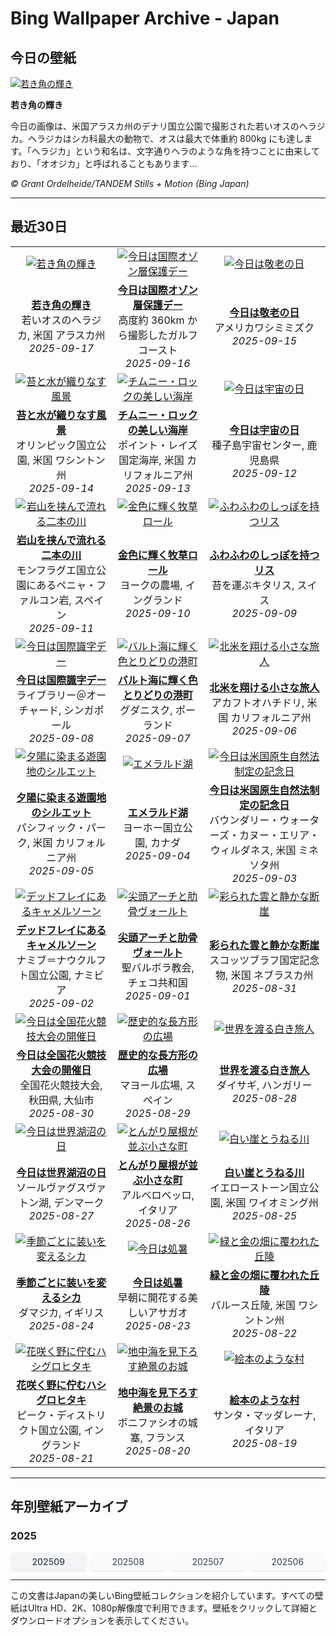 # Bing Wallpaper Archive - Japan

## 今日の壁紙

[![若き角の輝き](https://www.bing.com/th?id=OHR.YoungMoose_JA-JP2388659996_UHD.jpg&pid=hp&w=2560)](https://bing.codexun.com/jp/detail/20250917)

**若き角の輝き**

今日の画像は、米国アラスカ州のデナリ国立公園で撮影された若いオスのヘラジカ。ヘラジカはシカ科最大の動物で、オスは最大で体重約 800kg にも達します。「ヘラジカ」という和名は、文字通りヘラのような角を持つことに由来しており、「オオジカ」と呼ばれることもあります…

*© Grant Ordelheide/TANDEM Stills + Motion (Bing Japan)*

---

## 最近30日

| | | |
|:---:|:---:|:---:|
| [![若き角の輝き](https://www.bing.com/th?id=OHR.YoungMoose_JA-JP2388659996_UHD.jpg&pid=hp&w=2560)](https://bing.codexun.com/jp/detail/20250917) | [![今日は国際オゾン層保護デー](https://www.bing.com/th?id=OHR.OzoneEarth_JA-JP1432094253_UHD.jpg&pid=hp&w=2560)](https://bing.codexun.com/jp/detail/20250916) | [![今日は敬老の日](https://www.bing.com/th?id=OHR.AgedDay2025_JA-JP9424136979_UHD.jpg&pid=hp&w=2560)](https://bing.codexun.com/jp/detail/20250915) | 
| **[若き角の輝き](https://bing.codexun.com/jp/detail/20250917)**<br>若いオスのヘラジカ, 米国 アラスカ州<br>*2025-09-17* | **[今日は国際オゾン層保護デー](https://bing.codexun.com/jp/detail/20250916)**<br>高度約 360km から撮影したガルフコースト<br>*2025-09-16* | **[今日は敬老の日](https://bing.codexun.com/jp/detail/20250915)**<br>アメリカワシミミズク<br>*2025-09-15* | 
| [![苔と水が織りなす風景](https://www.bing.com/th?id=OHR.HohWaterfall_JA-JP8707934931_UHD.jpg&pid=hp&w=2560)](https://bing.codexun.com/jp/detail/20250914) | [![チムニー・ロックの美しい海岸](https://www.bing.com/th?id=OHR.PointReyesSeashore_JA-JP7685899201_UHD.jpg&pid=hp&w=2560)](https://bing.codexun.com/jp/detail/20250913) | [![今日は宇宙の日](https://www.bing.com/th?id=OHR.SpaceDay2025_JA-JP8112086826_UHD.jpg&pid=hp&w=2560)](https://bing.codexun.com/jp/detail/20250912) | 
| **[苔と水が織りなす風景](https://bing.codexun.com/jp/detail/20250914)**<br>オリンピック国立公園, 米国 ワシントン州<br>*2025-09-14* | **[チムニー・ロックの美しい海岸](https://bing.codexun.com/jp/detail/20250913)**<br>ポイント・レイズ国定海岸, 米国 カリフォルニア州<br>*2025-09-13* | **[今日は宇宙の日](https://bing.codexun.com/jp/detail/20250912)**<br>種子島宇宙センター, 鹿児島県<br>*2025-09-12* | 
| [![岩山を挟んで流れる二本の川](https://www.bing.com/th?id=OHR.ExtremaduraJamon_JA-JP6016561282_UHD.jpg&pid=hp&w=2560)](https://bing.codexun.com/jp/detail/20250911) | [![金色に輝く牧草ロール](https://www.bing.com/th?id=OHR.YorkshireHay_JA-JP4491584308_UHD.jpg&pid=hp&w=2560)](https://bing.codexun.com/jp/detail/20250910) | [![ふわふわのしっぽを持つリス](https://www.bing.com/th?id=OHR.SwissSquirrel_JA-JP3789357030_UHD.jpg&pid=hp&w=2560)](https://bing.codexun.com/jp/detail/20250909) | 
| **[岩山を挟んで流れる二本の川](https://bing.codexun.com/jp/detail/20250911)**<br>モンフラグエ国立公園にあるペニャ・ファルコン岩, スペイン<br>*2025-09-11* | **[金色に輝く牧草ロール](https://bing.codexun.com/jp/detail/20250910)**<br>ヨークの農場, イングランド<br>*2025-09-10* | **[ふわふわのしっぽを持つリス](https://bing.codexun.com/jp/detail/20250909)**<br>苔を運ぶキタリス, スイス<br>*2025-09-09* | 
| [![今日は国際識字デー](https://www.bing.com/th?id=OHR.OrchardLibrary_JA-JP1251489199_UHD.jpg&pid=hp&w=2560)](https://bing.codexun.com/jp/detail/20250908) | [![バルト海に輝く色とりどりの港町](https://www.bing.com/th?id=OHR.BlueGdansk_JA-JP0907344323_UHD.jpg&pid=hp&w=2560)](https://bing.codexun.com/jp/detail/20250907) | [![北米を翔ける小さな旅人](https://www.bing.com/th?id=OHR.RufousHummer_JA-JP7090993703_UHD.jpg&pid=hp&w=2560)](https://bing.codexun.com/jp/detail/20250906) | 
| **[今日は国際識字デー](https://bing.codexun.com/jp/detail/20250908)**<br>ライブラリー＠オーチャード, シンガポール<br>*2025-09-08* | **[バルト海に輝く色とりどりの港町](https://bing.codexun.com/jp/detail/20250907)**<br>グダニスク, ポーランド<br>*2025-09-07* | **[北米を翔ける小さな旅人](https://bing.codexun.com/jp/detail/20250906)**<br>アカフトオハチドリ, 米国 カリフォルニア州<br>*2025-09-06* | 
| [![夕陽に染まる遊園地のシルエット](https://www.bing.com/th?id=OHR.SunsetPier_JA-JP6277978338_UHD.jpg&pid=hp&w=2560)](https://bing.codexun.com/jp/detail/20250905) | [![エメラルド湖](https://www.bing.com/th?id=OHR.YohoNP_JA-JP5965096200_UHD.jpg&pid=hp&w=2560)](https://bing.codexun.com/jp/detail/20250904) | [![今日は米国原生自然法制定の記念日](https://www.bing.com/th?id=OHR.MinnesotaWaters_JA-JP5876109313_UHD.jpg&pid=hp&w=2560)](https://bing.codexun.com/jp/detail/20250903) | 
| **[夕陽に染まる遊園地のシルエット](https://bing.codexun.com/jp/detail/20250905)**<br>パシフィック・パーク, 米国 カリフォルニア州<br>*2025-09-05* | **[エメラルド湖](https://bing.codexun.com/jp/detail/20250904)**<br>ヨーホー国立公園, カナダ<br>*2025-09-04* | **[今日は米国原生自然法制定の記念日](https://bing.codexun.com/jp/detail/20250903)**<br>バウンダリー・ウォーターズ・カヌー・エリア・ウィルダネス, 米国 ミネソタ州<br>*2025-09-03* | 
| [![デッドフレイにあるキャメルソーン](https://www.bing.com/th?id=OHR.DeadvleiTrees_JA-JP5847596989_UHD.jpg&pid=hp&w=2560)](https://bing.codexun.com/jp/detail/20250902) | [![尖頭アーチと肋骨ヴォールト](https://www.bing.com/th?id=OHR.SaintBarbaras_JA-JP5804029970_UHD.jpg&pid=hp&w=2560)](https://bing.codexun.com/jp/detail/20250901) | [![彩られた雲と静かな断崖](https://www.bing.com/th?id=OHR.ScottsBluff_JA-JP5785584590_UHD.jpg&pid=hp&w=2560)](https://bing.codexun.com/jp/detail/20250831) | 
| **[デッドフレイにあるキャメルソーン](https://bing.codexun.com/jp/detail/20250902)**<br>ナミブ＝ナウクルフト国立公園, ナミビア<br>*2025-09-02* | **[尖頭アーチと肋骨ヴォールト](https://bing.codexun.com/jp/detail/20250901)**<br>聖バルボラ教会, チェコ共和国<br>*2025-09-01* | **[彩られた雲と静かな断崖](https://bing.codexun.com/jp/detail/20250831)**<br>スコッツブラフ国定記念物, 米国 ネブラスカ州<br>*2025-08-31* | 
| [![今日は全国花火競技大会の開催日](https://www.bing.com/th?id=OHR.OmagariFireworks2025_JA-JP5692415884_UHD.jpg&pid=hp&w=2560)](https://bing.codexun.com/jp/detail/20250830) | [![歴史的な長方形の広場](https://www.bing.com/th?id=OHR.PlazaMayor_JA-JP5661212297_UHD.jpg&pid=hp&w=2560)](https://bing.codexun.com/jp/detail/20250829) | [![世界を渡る白き旅人](https://www.bing.com/th?id=OHR.WhiteEgret_JA-JP5628214526_UHD.jpg&pid=hp&w=2560)](https://bing.codexun.com/jp/detail/20250828) | 
| **[今日は全国花火競技大会の開催日](https://bing.codexun.com/jp/detail/20250830)**<br>全国花火競技大会, 秋田県, 大仙市<br>*2025-08-30* | **[歴史的な長方形の広場](https://bing.codexun.com/jp/detail/20250829)**<br>マヨール広場, スペイン<br>*2025-08-29* | **[世界を渡る白き旅人](https://bing.codexun.com/jp/detail/20250828)**<br>ダイサギ, ハンガリー<br>*2025-08-28* | 
| [![今日は世界湖沼の日](https://www.bing.com/th?id=OHR.FaroeLake_JA-JP5563873968_UHD.jpg&pid=hp&w=2560)](https://bing.codexun.com/jp/detail/20250827) | [![とんがり屋根が並ぶ小さな町](https://www.bing.com/th?id=OHR.TrulliHouses_JA-JP5521004094_UHD.jpg&pid=hp&w=2560)](https://bing.codexun.com/jp/detail/20250826) | [![白い崖とうねる川](https://www.bing.com/th?id=OHR.YellowstoneRiver_JA-JP5485264478_UHD.jpg&pid=hp&w=2560)](https://bing.codexun.com/jp/detail/20250825) | 
| **[今日は世界湖沼の日](https://bing.codexun.com/jp/detail/20250827)**<br>ソールヴァグスヴァトン湖, デンマーク<br>*2025-08-27* | **[とんがり屋根が並ぶ小さな町](https://bing.codexun.com/jp/detail/20250826)**<br>アルベロベッロ, イタリア<br>*2025-08-26* | **[白い崖とうねる川](https://bing.codexun.com/jp/detail/20250825)**<br>イエローストーン国立公園, 米国 ワイオミング州<br>*2025-08-25* | 
| [![季節ごとに装いを変えるシカ](https://www.bing.com/th?id=OHR.CervusDama_JA-JP5457977522_UHD.jpg&pid=hp&w=2560)](https://bing.codexun.com/jp/detail/20250824) | [![今日は処暑](https://www.bing.com/th?id=OHR.Morningglory2025_JA-JP5429610056_UHD.jpg&pid=hp&w=2560)](https://bing.codexun.com/jp/detail/20250823) | [![緑と金の畑に覆われた丘陵](https://www.bing.com/th?id=OHR.PalouseWA_JA-JP5363056424_UHD.jpg&pid=hp&w=2560)](https://bing.codexun.com/jp/detail/20250822) | 
| **[季節ごとに装いを変えるシカ](https://bing.codexun.com/jp/detail/20250824)**<br>ダマジカ, イギリス<br>*2025-08-24* | **[今日は処暑](https://bing.codexun.com/jp/detail/20250823)**<br>早朝に開花する美しいアサガオ<br>*2025-08-23* | **[緑と金の畑に覆われた丘陵](https://bing.codexun.com/jp/detail/20250822)**<br>パルース丘陵, 米国 ワシントン州<br>*2025-08-22* | 
| [![花咲く野に佇むハシグロヒタキ](https://www.bing.com/th?id=OHR.WheatearBird_JA-JP4532304114_UHD.jpg&pid=hp&w=2560)](https://bing.codexun.com/jp/detail/20250821) | [![地中海を見下ろす絶景のお城](https://www.bing.com/th?id=OHR.CitadelBonifacio_JA-JP4122292062_UHD.jpg&pid=hp&w=2560)](https://bing.codexun.com/jp/detail/20250820) | [![絵本のような村](https://www.bing.com/th?id=OHR.SantaMaddalena_JA-JP3939499195_UHD.jpg&pid=hp&w=2560)](https://bing.codexun.com/jp/detail/20250819) | 
| **[花咲く野に佇むハシグロヒタキ](https://bing.codexun.com/jp/detail/20250821)**<br>ピーク・ディストリクト国立公園, イングランド<br>*2025-08-21* | **[地中海を見下ろす絶景のお城](https://bing.codexun.com/jp/detail/20250820)**<br>ボニファシオの城塞, フランス<br>*2025-08-20* | **[絵本のような村](https://bing.codexun.com/jp/detail/20250819)**<br>サンタ・マッダレーナ, イタリア<br>*2025-08-19* | 


---

## 年別壁紙アーカイブ

### 2025
<div style="display: grid; grid-template-columns: repeat(auto-fit, minmax(80px, 1fr)); gap: 6px; margin: 12px 0;">
<a href="https://bing.codexun.com/jp/archive/202509" style="padding: 6px 12px; font-size: 14px; border-radius: 6px; box-shadow: 0 1px 2px rgba(0,0,0,0.1); background-color: #f3f4f6; color: #374151; text-decoration: none; text-align: center; transition: background-color 0.2s ease; font-weight: 500;">202509</a>
<a href="https://bing.codexun.com/jp/archive/202508" style="padding: 6px 12px; font-size: 14px; border-radius: 6px; box-shadow: 0 1px 2px rgba(0,0,0,0.1); background-color: #f9fafb; color: #374151; text-decoration: none; text-align: center; transition: background-color 0.2s ease;">202508</a>
<a href="https://bing.codexun.com/jp/archive/202507" style="padding: 6px 12px; font-size: 14px; border-radius: 6px; box-shadow: 0 1px 2px rgba(0,0,0,0.1); background-color: #f9fafb; color: #374151; text-decoration: none; text-align: center; transition: background-color 0.2s ease;">202507</a>
<a href="https://bing.codexun.com/jp/archive/202506" style="padding: 6px 12px; font-size: 14px; border-radius: 6px; box-shadow: 0 1px 2px rgba(0,0,0,0.1); background-color: #f9fafb; color: #374151; text-decoration: none; text-align: center; transition: background-color 0.2s ease;">202506</a>
</div>



---

この文書はJapanの美しいBing壁紙コレクションを紹介しています。すべての壁紙はUltra HD、2K、1080p解像度で利用できます。壁紙をクリックして詳細とダウンロードオプションを表示してください。
